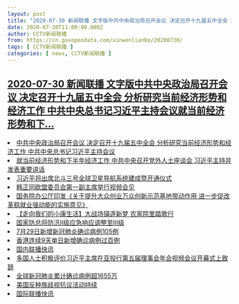 ```yaml
---
layout: post
title: "2020-07-30 新闻联播 文字版中共中央政治局召开会议 决定召开十九届五中全会 分析研究当前经济形势和经济工作 中共中央总书记习近平主持会议就当前经济形势和下"
date: 2020-07-30T11:00:00.000Z
author: CCTV新闻联播
from: https://cn.govopendata.com/xinwenlianbo/20200730/
tags: [ CCTV新闻联播 ]
categories: [ news, CCTV新闻联播 ]
---
```

<!--1596106800000-->
[2020-07-30 新闻联播 文字版中共中央政治局召开会议 决定召开十九届五中全会 分析研究当前经济形势和经济工作 中共中央总书记习近平主持会议就当前经济形势和下...](https://cn.govopendata.com/xinwenlianbo/20200730/)
------

<div>
<li><a target="_blank" href="https://cn.govopendata.com/xinwenlianbo/20200730/#170568">中共中央政治局召开会议 决定召开十九届五中全会 分析研究当前经济形势和经济工作 中共中央总书记习近平主持会议</a></li><li><a target="_blank" href="https://cn.govopendata.com/xinwenlianbo/20200730/#170569">就当前经济形势和下半年经济工作 中共中央召开党外人士座谈会 习近平主持并发表重要讲话</a></li><li><a target="_blank" href="https://cn.govopendata.com/xinwenlianbo/20200730/#170570">习近平将出席北斗三号全球卫星导航系统建成暨开通仪式</a></li><li><a target="_blank" href="https://cn.govopendata.com/xinwenlianbo/20200730/#170571">韩正同欧盟委员会第一副主席举行视频会见</a></li><li><a target="_blank" href="https://cn.govopendata.com/xinwenlianbo/20200730/#170572">国务院办公厅印发《关于提升大众创业万众创新示范基地带动作用 进一步促改革稳就业强动能的实施意见》</a></li><li><a target="_blank" href="https://cn.govopendata.com/xinwenlianbo/20200730/#170573">【走向我们的小康生活】大战场镇逐新梦 农家院里踏歌行</a></li><li><a target="_blank" href="https://cn.govopendata.com/xinwenlianbo/20200730/#170574">国家防总将防汛Ⅱ级应急响应调整至Ⅲ级</a></li><li><a target="_blank" href="https://cn.govopendata.com/xinwenlianbo/20200730/#170575">7月29日新增新冠肺炎确诊病例105例</a></li><li><a target="_blank" href="https://cn.govopendata.com/xinwenlianbo/20200730/#170576">香港连续9天单日新增确诊病例过百例</a></li><li><a target="_blank" href="https://cn.govopendata.com/xinwenlianbo/20200730/#170577">国内联播快讯</a></li><li><a target="_blank" href="https://cn.govopendata.com/xinwenlianbo/20200730/#170578">多国人士积极评价习近平主席在亚投行第五届理事会年会视频会议开幕式上致辞</a></li><li><a target="_blank" href="https://cn.govopendata.com/xinwenlianbo/20200730/#170579">全球新冠肺炎累计确诊病例超1655万</a></li><li><a target="_blank" href="https://cn.govopendata.com/xinwenlianbo/20200730/#170580">美国反种族歧视抗议活动持续</a></li><li><a target="_blank" href="https://cn.govopendata.com/xinwenlianbo/20200730/#170581">国际联播快讯</a></li>
</div>
